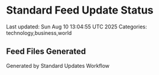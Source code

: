 # Standard Feed Update Status
Last updated: Sun Aug 10 13:04:55 UTC 2025
Categories: technology,business,world

## Feed Files Generated

Generated by Standard Updates Workflow
